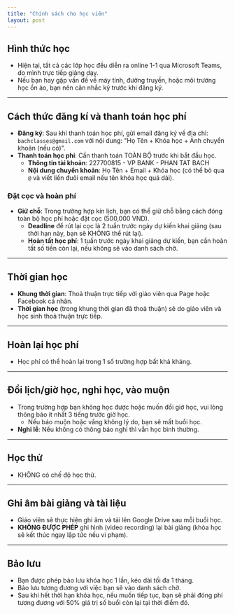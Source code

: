 ```yaml
---
title: "Chính sách cho học viên"
layout: post
---
```


## Hình thức học

- Hiện tại, tất cả các lớp học đều diễn ra online 1-1 qua Microsoft Teams, do mình trực tiếp giảng dạy.
- Nếu bạn hay gặp vấn đề về máy tính, đường truyền, hoặc môi trường học ồn ào, bạn nên cân nhắc kỹ trước khi đăng ký.

---

## Cách thức đăng kí và thanh toán học phí

- **Đăng ký**: Sau khi thanh toán học phí, gửi email đăng ký về địa chỉ: `bachclasses@gmail.com` với nội dung: "Họ Tên + Khóa học + Ảnh chuyển khoản (nếu có)".
- **Thanh toán học phí**: Cần thanh toán TOÀN BỘ trước khi bắt đầu học. 
  - **Thông tin tài khoản**: 227700815 - VP BANK - PHAN TAT BACH
  - **Nội dung chuyển khoản**: Họ Tên + Email + Khóa học (có thể bỏ qua `@` và viết liền đuôi email nếu tên khóa học quá dài).

### Đặt cọc và hoàn phí

- **Giữ chỗ**: Trong trường hợp kín lịch, bạn có thể giữ chỗ bằng cách đóng toàn bộ học phí hoặc đặt cọc (500,000 VND).
  - **Deadline** để rút lại cọc là 2 tuần trước ngày dự kiến khai giảng (sau thời hạn này, bạn sẽ KHÔNG thể rút lại).
  - **Hoàn tất học phí**: 1 tuần trước ngày khai giảng dự kiến, bạn cần hoàn tất số tiền còn lại, nếu không sẽ vào danh sách chờ.

---

## Thời gian học

- **Khung thời gian**: Thoả thuận trực tiếp với giáo viên qua Page hoặc Facebook cá nhân.
- **Thời gian học** (trong khung thời gian đã thoả thuận) sẽ do giáo viên và học sinh thoả thuận trực tiếp.

---

## Hoàn lại học phí

- Học phí có thể hoàn lại trong 1 số trường hợp bất khả kháng.

---

## Đổi lịch/giờ học, nghỉ học, vào muộn

- Trong trường hợp bạn không học được hoặc muốn đổi giờ học, vui lòng thông báo ít nhất 3 tiếng trước giờ học.
  - Nếu báo muộn hoặc vắng không lý do, bạn sẽ mất buổi học.
- **Nghỉ lễ**: Nếu không có thông báo nghỉ thì vẫn học bình thường.

---

## Học thử

- KHÔNG có chế độ học thử.

---

## Ghi âm bài giảng và tài liệu

- Giáo viên sẽ thực hiện ghi âm và tải lên Google Drive sau mỗi buổi học.
- **KHÔNG ĐƯỢC PHÉP** ghi hình (video recording) lại bài giảng (khóa học sẽ kết thúc ngay lập tức nếu vi phạm).

---

## Bảo lưu

- Bạn được phép bảo lưu khóa học 1 lần, kéo dài tối đa 1 tháng.
- Bảo lưu tương đương với việc bạn sẽ vào danh sách chờ.
- Sau khi hết thời hạn khóa học, nếu muốn tiếp tục, bạn sẽ phải đóng phí tương đương với 50% giá trị số buổi còn lại tại thời điểm đó.

